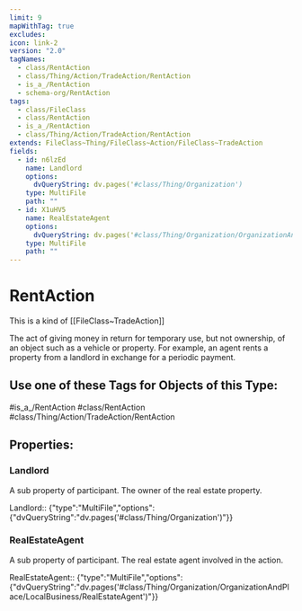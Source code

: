 ```yaml
---
limit: 9
mapWithTag: true
excludes: 
icon: link-2
version: "2.0"
tagNames:
  - class/RentAction
  - class/Thing/Action/TradeAction/RentAction
  - is_a_/RentAction
  - schema-org/RentAction
tags:
  - class/FileClass
  - class/RentAction
  - is_a_/RentAction
  - class/Thing/Action/TradeAction/RentAction
extends: FileClass~Thing/FileClass~Action/FileClass~TradeAction
fields:
  - id: n6lzEd
    name: Landlord
    options:
      dvQueryString: dv.pages('#class/Thing/Organization')
    type: MultiFile
    path: ""
  - id: X1uHV5
    name: RealEstateAgent
    options:
      dvQueryString: dv.pages('#class/Thing/Organization/OrganizationAndPlace/LocalBusiness/RealEstateAgent')
    type: MultiFile
    path: ""
---
```


# RentAction
This is a kind of [[FileClass~TradeAction]]

The act of giving money in return for temporary use, but not ownership, of an object such as a vehicle or property. For example, an agent rents a property from a landlord in exchange for a periodic payment.


## Use one of these Tags for Objects of this Type:

#is_a_/RentAction
#class/RentAction
#class/Thing/Action/TradeAction/RentAction

## Properties:

### Landlord
A sub property of participant. The owner of the real estate property.

Landlord:: {"type":"MultiFile","options":{"dvQueryString":"dv.pages('#class/Thing/Organization')"}}

### RealEstateAgent
A sub property of participant. The real estate agent involved in the action.

RealEstateAgent:: {"type":"MultiFile","options":{"dvQueryString":"dv.pages('#class/Thing/Organization/OrganizationAndPlace/LocalBusiness/RealEstateAgent')"}}



